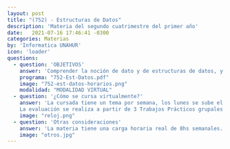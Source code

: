 ```yaml
---
layout: post
title: "(752) - Estructuras de Datos"
description: 'Materia del segundo cuatrimestre del primer año'
date:   2021-07-16 17:46:41 -0300
categories: Materias
by: 'Informatica UNAHUR'
icon: 'loader'
questions:
  - question: 'OBJETIVOS'
    answer: 'Comprender la noción de dato y de estructuras de datos, y su importancia e interrelación estrecha con la estructura algorítmica de un programa. Conocer la idea de interface de una estructura de datos, y ser capaz de utilizarla productivamente para la solución de problemas. Conocer la interfaz de distintas estructuras de datos básicas (pilas, colas, listas,árboles, etc.). Se utiliza como herramienta el lenguaje Python.'
    programa: "752-Est-Datos.pdf"
    image: "752-est-datos-horarios.png"
    modalidad: "MODALIDAD VIRTUAL"
  - question: '¿Cómo se cursa virtualmente?'
    answer: 'La cursada tiene un tema por semana, los lunes se sube el material al Campus virtual, una clase teórica en video (con ejemplos de resolucion) y la guía de ejercicios. Se realizan consultas durante la semana y los viernes una clase sincrónica en la que se repasa el tema de la semana, se resuelven ejercicios y se responden dudas.
    La evaluación se realiza a partir de 3 Trabajos Prácticos grupales y una defensa individual de los mismos al final de la cursada.'
    image: "reloj.png"
  - question: 'Otras consideraciones'
    answer: 'La materia tiene una carga horaria real de 8hs semanales. Es decir, unas 16hs semanales en total para poder estudiar, practicar y consultar.'
    image: "otros.jpg"
---
```


